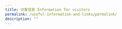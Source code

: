 ```yaml
---
title: 访客信息 Information for visitors
permalink: /useful-information-and-links/permalink/
description: ""
---
```

